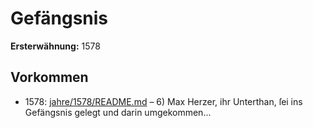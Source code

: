 # Gefängsnis

**Ersterwähnung:** 1578

## Vorkommen
- 1578: [jahre/1578/README.md](../jahre/1578/README.md) – 6) Max Herzer, ihr Unterthan, ſei ins Gefängsnis
gelegt und darin umgekommen...
